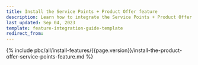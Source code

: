 ```yaml
---
title: Install the Service Points + Product Offer feature
description: Learn how to integrate the Service Points + Product Offer feature into your project
last_updated: Sep 04, 2023
template: feature-integration-guide-template
redirect_from:
---
```


{% include pbc/all/install-features/{{page.version}}/install-the-product-offer-service-points-feature.md %} <!-- To edit, see /_includes/pbc/all/install-features/202311.0/install-the-product-offer-service-points-feature.md -->
